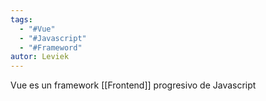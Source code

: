```yaml
---
tags:
  - "#Vue"
  - "#Javascript"
  - "#Frameword"
autor: Leviek
---
```

Vue es un framework [[Frontend]] progresivo de Javascript
